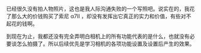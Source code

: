 已经很久没有拍人物照片，这也是我人际沟通失败的一个写照吧。说实在的，我花了那么大的价钱购买了索尼 α7II ，却没有发挥出它真正的实力和价值，有些对不起花的钱啊。

到现在为止，我都还没有完全弄明白相机上的所有功能代表的是什么，也就没有必要谈怎么拍摄了。所以后续优先是学习相机的各项功能设置及设置后产生的效果。



